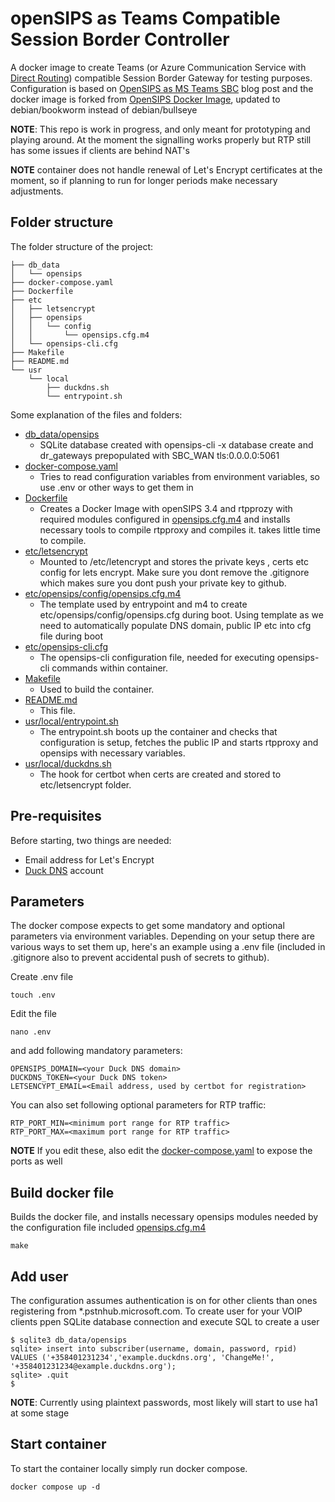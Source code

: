 # openSIPS as Teams Compatible Session Border Controller

A docker image to create Teams (or Azure Communication Service with [Direct Routing](https://learn.microsoft.com/en-us/azure/communication-services/concepts/telephony/direct-routing-provisioning)) compatible Session Border Gateway for testing purposes. Configuration is based on [OpenSIPS as MS Teams SBC](https://blog.opensips.org/2019/09/16/opensips-as-ms-teams-sbc/) blog post and the docker image is forked from [OpenSIPS Docker Image](https://github.com/OpenSIPS/docker-opensips), updated to debian/bookworm instead of debian/bullseye

**NOTE**: This repo is work in progress, and only meant for prototyping and playing around. At the moment the signalling works properly but RTP still has some issues if clients are behind NAT's

**NOTE** container does not handle renewal of Let's Encrypt certificates at the moment, so if planning to run for longer periods make necessary adjustments. 

## Folder structure

The folder structure of the project: 

```
├── db_data
│   └── opensips
├── docker-compose.yaml
├── Dockerfile
├── etc
│   ├── letsencrypt
│   ├── opensips
│   │   └── config
│   │       └── opensips.cfg.m4
│   └── opensips-cli.cfg
├── Makefile
├── README.md
└── usr
    └── local
        ├── duckdns.sh
        └── entrypoint.sh
```

Some explanation of the files and folders:
- [db_data/opensips ](db_data/opensips) 
    - SQLite database created with opensips-cli -x database create and dr_gateways prepopulated with SBC_WAN tls:0.0.0.0:5061 
- [docker-compose.yaml](docker-compose.yaml) 
    - Tries to read configuration variables from environment variables, so use .env or other ways to get them in
- [Dockerfile](Dockerfile) 
    - Creates a Docker Image with openSIPS 3.4 and rtpprozy with required modules configured in [opensips.cfg.m4](etc/opensips/config/opensips.cfg.m4) and installs necessary tools to compile rtpproxy and compiles it. takes little time to compile. 
- [etc/letsencrypt](etc/letsencrypt) 
    - Mounted to /etc/letencrypt and stores the private keys , certs etc config for lets encrypt. Make sure you dont remove the .gitignore which makes sure you dont push your private key to github.
- [etc/opensips/config/opensips.cfg.m4](etc/opensips/config/opensips.cfg.m4)
    - The template used by entrypoint and m4 to create etc/opensips/config/opensips.cfg during boot. Using template as we need to automatically populate DNS domain, public IP etc into cfg file during boot 
- [etc/opensips-cli.cfg](etc/opensips-cli.cfg)
    - The opensips-cli configuration file, needed for executing opensips-cli commands within container.
- [Makefile](Makefile)
    - Used to build the container.
- [README.md](README.md)
    - This file.
- [usr/local/entrypoint.sh](usr/local/entrypoint.sh) 
    - The entrypoint.sh boots up the container and checks that configuration is setup, fetches the public IP and starts rtpproxy and opensips with necessary variables.
- [usr/local/duckdns.sh](usr/local/duckdns.sh) 
    - The hook for certbot when certs are created and stored to etc/letsencrypt folder.


## Pre-requisites

Before starting, two things are needed:
- Email address for Let's Encrypt
- [Duck DNS](https://www.duckdns.org/) account

## Parameters

The docker compose expects to get some mandatory and optional parameters via environment variables. Depending on your setup there are various ways to set them up, here's an example using a .env file (included in .gitignore also to prevent accidental push of secrets to github).

Create .env file

```
touch .env
```
Edit the file
```
nano .env
```
and add following mandatory parameters:
```
OPENSIPS_DOMAIN=<your Duck DNS domain>
DUCKDNS_TOKEN=<your Duck DNS token>
LETSENCYPT_EMAIL=<Email address, used by certbot for registration>
```

You can also set following optional parameters for RTP traffic: 
```
RTP_PORT_MIN=<minimum port range for RTP traffic>
RTP_PORT_MAX=<maximum port range for RTP traffic>
```
**NOTE** If you edit these, also edit the [docker-compose.yaml](docker-compose.yaml) to expose the ports as well

## Build docker file

Builds the docker file, and installs necessary opensips modules needed by the configuration file included [opensips.cfg.m4](etc/opensips/config/opensips.cfg.m4)

```
make
```

## Add user

The configuration assumes authentication is on for other clients than ones registering from *.pstnhub.microsoft.com. To create user for your VOIP clients ppen SQLite database connection and execute SQL to create a user

```
$ sqlite3 db_data/opensips
sqlite> insert into subscriber(username, domain, password, rpid) VALUES ('+358401231234','example.duckdns.org', 'ChangeMe!', '+358401231234@example.duckdns.org');
sqlite> .quit
$
```

**NOTE**: Currently using plaintext passwords, most likely will start to use ha1 at some stage

## Start container

To start the container locally simply run docker compose.

```
docker compose up -d
```
